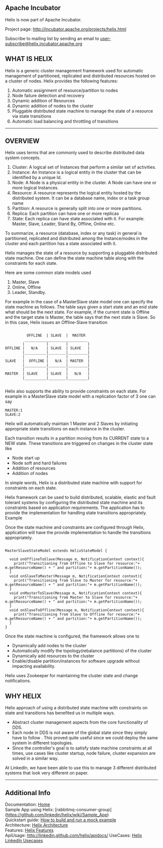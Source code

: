 Apache Incubator 
---------------
Helix is now part of Apache Incubator. 

Project page: http://incubator.apache.org/projects/helix.html

Subscribe to mailing list by sending an email to user-subscribe@helix.incubator.apache.org 



WHAT IS HELIX
--------------
Helix is a generic cluster management framework used for automatic management of partitioned, replicated and distributed resources hosted on a cluster of nodes. Helix provides the following features: 

1. Automatic assignment of resource/partition to nodes
2. Node failure detection and recovery
3. Dynamic addition of Resources 
4. Dynamic addition of nodes to the cluster
5. Pluggable distributed state machine to manage the state of a resource via state transitions
6. Automatic load balancing and throttling of transitions 

-----

OVERVIEW
-------------
Helix uses terms that are commonly used to describe distributed data system concepts. 

1. Cluster: A logical set of Instances that perform a similar set of activities. 
2. Instance: An Instance is a logical entity in the cluster that can be identified by a unique Id. 
3. Node: A Node is a physical entity in the cluster. A Node can have one or more logical Instances. 
4. Resource: A resource represents the logical entity hosted by the distributed system. It can be a database name, index or a task group name 
5. Partition: A resource is generally split into one or more partitions.
6. Replica: Each partition can have one or more replicas
7. State: Each replica can have state associated with it. For example: Master, Slave, Leader, Stand By, Offline, Online etc. 

To summarize, a resource (database, index or any task) in general is partitioned, replicated and distributed among the Instance/nodes in the cluster and each partition has a state associated with it. 

Helix manages the state of a resource by supporting a pluggable distributed state machine. One can define the state machine table along with the constraints for each state. 

Here are some common state models used

1. Master, Slave
2. Online, Offline
3. Leader, Standby.

For example in the case of a MasterSlave state model one can specify the state machine as follows. The table says given a start state and an end state what should be the next state. 
For example, if the current state is Offline and the target state is Master, the table says that the next state is Slave.  So in this case, Helix issues an Offline-Slave transition

<pre><code>
          OFFLINE  | SLAVE  |  MASTER  
         _____________________________
        |          |        |         |
OFFLINE |   N/A    | SLAVE  | SLAVE   |
        |__________|________|_________|
        |          |        |         |
SLAVE   |  OFFLINE |   N/A  | MASTER  |
        |__________|________|_________|
        |          |        |         |
MASTER  | SLAVE    | SLAVE  |   N/A   |
        |__________|________|_________|

</code></pre>

Helix also supports the ability to provide constraints on each state. For example in a MasterSlave state model with a replication factor of 3 one can say 

    MASTER:1 
    SLAVE:2

Helix will automatically maintain 1 Master and 2 Slaves by initiating appropriate state transitions on each instance in the cluster. 

Each transition results in a partition moving from its CURRENT state to a NEW state. These transitions are triggered on changes in the cluster state like 

* Node start up
* Node soft and hard failures 
* Addition of resources
* Addition of nodes

In simple words, Helix is a distributed state machine with support for constraints on each state.

Helix framework can be used to build distributed, scalable, elastic and fault tolerant systems by configuring the distributed state machine and its constraints based on application requirements. The application has to provide the implementation for handling state transitions appropriately. Example 

Once the state machine and constraints are configured through Helix, application will have the provide implementation to handle the transitions appropriately.  

<pre><code>
MasterSlaveStateModel extends HelixStateModel {

  void onOfflineToSlave(Message m, NotificationContext context){
    print("Transitioning from Offline to Slave for resource:"+ m.getResourceName() + " and partition:"+ m.getPartitionName());
  }
  void onSlaveToMaster(Message m, NotificationContext context){
    print("Transitioning from Slave to Master for resource:"+ m.getResourceName() + " and partition:"+ m.getPartitionName());
  }
  void onMasterToSlave(Message m, NotificationContext context){
    print("Transitioning from Master to Slave for resource:"+ m.getResourceName() + " and partition:"+ m.getPartitionName());
  }
  void onSlaveToOffline(Message m, NotificationContext context){
    print("Transitioning from Slave to Offline for resource:"+ m.getResourceName() + " and partition:"+ m.getPartitionName());
  }
}
</code></pre>

Once the state machine is configured, the framework allows one to 

* Dynamically add nodes to the cluster
* Automatically modify the topology(rebalance partitions) of the cluster  
* Dynamically add resources to the cluster
* Enable/disable partition/instances for software upgrade without impacting availability.

Helix uses Zookeeper for maintaining the cluster state and change notifications.

WHY HELIX
-------------
Helix approach of using a distributed state machine with constraints on state and transitions has benefited us in multiple ways.

* Abstract cluster management aspects from the core functionality of DDS.
* Each node in DDS is not aware of the global state since they simply have to follow . This proved quite useful since we could deploy the same system in different topologies.
* Since the controller's goal is to satisfy state machine constraints at all times, use cases like cluster startup, node failure, cluster expansion are solved in a similar way.

At LinkedIn, we have been able to use this to manage 3 different distributed systems that look very different on paper.  

----------------

Additional Info
---------------

Documentation: [Home](https://github.com/linkedin/helix/wiki/Home)  
Sample App using Helix: [rabbitmq-consumer-group] (https://github.com/linkedin/helix/wiki/Sample_App)  
Quickstart guide: [How to build and run a mock example](https://github.com/linkedin/helix/wiki/Quickstart)  
Architecture: [Helix Architecture](https://github.com/linkedin/helix/wiki/Architecture)  
Features: [Helix Features](https://github.com/linkedin/helix/wiki/Features)  
ApiUsage: http://linkedin.github.com/helix/apidocs/
UseCases: [Helix LinkedIn Usecases](https://github.com/linkedin/helix/wiki/UseCases)  




   
